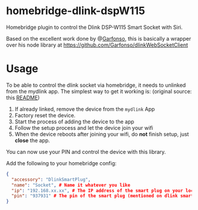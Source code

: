# homebridge-dlink-dspW115
Homebridge plugin to control the Dlink DSP-W115 Smart Socket with Siri.

Based on the excellent work done by @[Garfonso](https://github.com/Garfonso), this is basically a wrapper over his node library at https://github.com/Garfonso/dlinkWebSocketClient

# Usage

To be able to control the dlink socket via homebridge, it needs to unlinked from the mydlink app. The simplest way to get it working is: (original source: this [README](https://github.com/Garfonso/dlinkWebSocketClient/blob/master/README.md))

1. If already linked, remove the device from the `mydlink` App
2. Factory reset the device.
3. Start the process of adding the device to the app
4. Follow the setup process and let the device join your wifi
5. When the device reboots after joining your wifi, do **not** finish setup, just **close** the app.

You can now use your PIN and control the device with this library.

Add the following to your homebridge config:

```json
{
  "accessory": "DlinkSmartPlug",
  "name": "Socket", # Name it whatever you like
  "ip": "192.168.xx.xx", # The IP address of the smart plug on your local network
  "pin": "937931" # The pin of the smart plug (mentioned on dlink smart plug / box / documentation)
}
```
